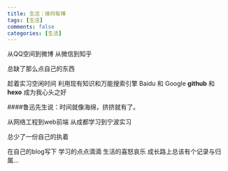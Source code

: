```yaml
---
title: 生活：缘何有博
tags: [生活]
comments: false
categories: [生活]
---
```

从QQ空间到微博
从微信到知乎

总缺了那么点自己的东西

趁着实习空闲时间
利用现有知识和万能搜索引擎
Baidu 和 Google
**github** 和 **hexo** 成为我心头之好

####鲁迅先生说：时间就像海绵，挤挤就有了。

从网络工程到web前端
从成都学习到宁波实习

总少了一份自己的执着

在自己的blog写下
学习的点点滴滴
生活的喜怒哀乐
成长路上总该有个记录与归属...






